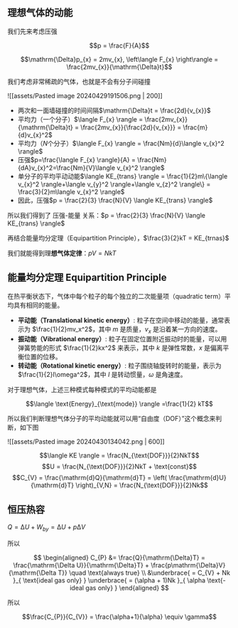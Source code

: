 ## 理想气体的动能

我们先来考虑压强

$$p = \frac{F}{A}$$

$$\mathrm{\Delta}p_{x} = 2mv_{x}, \left\langle F_{x}  \right\rangle = \frac{2mv_{x}}{\mathrm{\Delta}t}$$

我们考虑非常稀疏的气体，也就是不会有分子间碰撞

![[assets/Pasted image 20240429191506.png | 200]]

- 两次和一面墙碰撞的时间间隔$\mathrm{\Delta}t = \frac{2d}{v_{x}}$
- 平均力（一个分子）$\langle F_{x} \rangle = \frac{2mv_{x}}{\mathrm{\Delta}t} = \frac{2mv_{x}}{\frac{2d}{v_{x}}} = \frac{m}{d}v_{x}^2$
- 平均力（$N$个分子）$\langle F_{x} \rangle = \frac{Nm}{d}\langle v_{x}^2 \rangle$
- 压强$p=\frac{\langle F_{x} \rangle}{A} = \frac{Nm}{dA}v_{x}^2=\frac{Nm}{V}\langle v_{x}^2 \rangle$
- 单分子的平均平动动能$\langle KE_{trans} \rangle = \frac{1}{2}m\{\langle v_{x}^2 \rangle+\langle v_{y}^2 \rangle+\langle v_{z}^2 \rangle\} = \frac{3}{2}m\langle v_{x}^2 \rangle$
- 因此，压强$p = \frac{2}{3} \frac{N}{V} \langle KE_{trans} \rangle$

所以我们得到了 压强-能量 关系：$p = \frac{2}{3} \frac{N}{V} \langle KE_{trans} \rangle$

再结合能量均分定理（Equipartition Principle），$\frac{3}{2}kT = KE_{trnas}$

我们就能得到理**想气体定律**：$pV = NkT$

## 能量均分定理 Equipartition Principle

在热平衡状态下，气体中每个粒子的每个独立的二次能量项（quadratic term）平均具有相同的能量。

- **平动能（Translational kinetic energy）**: 粒子在空间中移动的能量，通常表示为 $\frac{1}{2}mv_x^2$，其中 $m$ 是质量，$v_x$ 是沿着某一方向的速度。
- **振动能（Vibrational energy）**: 粒子在固定位置附近振动时的能量，可以用弹簧势能的形式 $\frac{1}{2}kx^2$ 来表示，其中 $k$ 是弹性常数，$x$ 是偏离平衡位置的位移。
- **转动能（Rotational kinetic energy）**: 粒子围绕轴旋转时的能量，表示为 $\frac{1}{2}I\omega^2$，其中 $I$ 是转动惯量，$\omega$ 是角速度。

对于理想气体，上述三种模式每种模式的平均动能都是

$$\langle \text{Energy}_{\text{mode}} \rangle =\frac{1}{2} kT$$

所以我们判断理想气体分子的平均动能就可以用“自由度（DOF）”这个概念来判断，如下图

![[assets/Pasted image 20240430134042.png | 600]]

$$\langle KE \rangle = \frac{N_{\text{DOF}}}{2}NkT$$
$$U = \frac{N_{\text{DOF}}}{2}NkT + \text{const}$$
$$C_{V} = \frac{\mathrm{d}Q}{\mathrm{d}T} = \left( \frac{\mathrm{d}U}{\mathrm{d}T} \right)_{V,N} = \frac{N_{\text{DOF}}}{2}Nk$$

## 恒压热容

$Q = \mathrm{\Delta}U + W_{by} = \mathrm{\Delta}U + p\mathrm{\Delta}V$

所以

$$
\begin{aligned}
C_{P} &= \frac{Q}{\mathrm{\Delta}T} = \frac{\mathrm{\Delta U}}{\mathrm{\Delta}T} + \frac{p\mathrm{\Delta}V}{\mathrm{\Delta T}} \quad \text{always true} \\
&\underbrace{ = C_{V} + Nk }_{ \text{ideal gas only} } \underbrace{ = (\alpha + 1)Nk }_{ \alpha \text{-ideal gas only} }
\end{aligned}
$$

所以

$$\frac{C_{P}}{C_{V}} = \frac{\alpha+1}{\alpha} \equiv \gamma$$